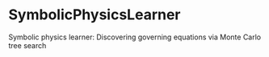 # SymbolicPhysicsLearner
Symbolic physics learner: Discovering governing equations via Monte Carlo tree search
